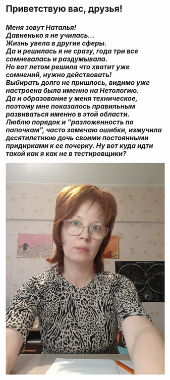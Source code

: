 # Приветствую вас, друзья!
## *Меня зовут Наталья! <br> Давненько я не училась...<br>   Жизнь увела в другие сферы.<br> Да и решилась я не сразу, года три все сомневалась и раздумывала.<br> Но вот летом решила что хватит уже сомнений, нужно действовать!<br> Выбирать долго не пришлось, видимо уже настроена была именно на Нетологию.<br> Да и образование у меня техническое, поэтому мне показалось правильным развиваться именно в этой области.<br> Люблю порядок и "разложенность по папочкам", часто замечаю ошибки, измучила десятилетнюю дочь своими постоянными придирками к ее почерку. Ну вот куда идти такой как я как не в тестировщики?*


![alt text](image.png)
